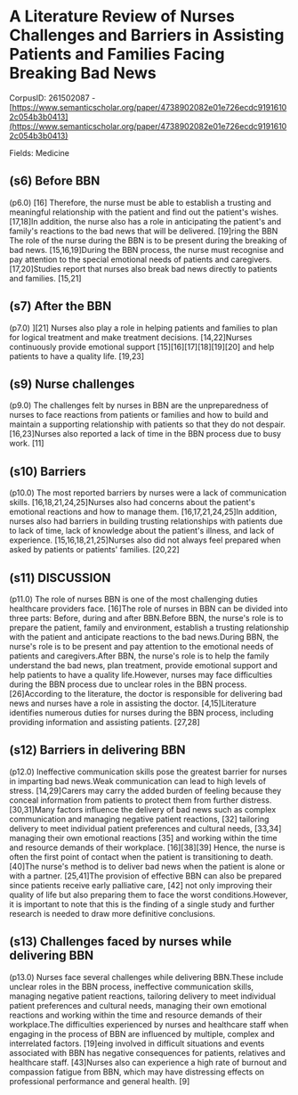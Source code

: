 # A Literature Review of Nurses Challenges and Barriers in Assisting Patients and Families Facing Breaking Bad News

CorpusID: 261502087 - [https://www.semanticscholar.org/paper/4738902082e01e726ecdc91916102c054b3b0413](https://www.semanticscholar.org/paper/4738902082e01e726ecdc91916102c054b3b0413)

Fields: Medicine

## (s6) Before BBN
(p6.0) [16] Therefore, the nurse must be able to establish a trusting and meaningful relationship with the patient and find out the patient's wishes. [17,18]In addition, the nurse also has a role in anticipating the patient's and family's reactions to the bad news that will be delivered. [19]ring the BBN The role of the nurse during the BBN is to be present during the breaking of bad news. [15,16,19]During the BBN process, the nurse must recognise and pay attention to the special emotional needs of patients and caregivers. [17,20]Studies report that nurses also break bad news directly to patients and families. [15,21]
## (s7) After the BBN
(p7.0) ][21] Nurses also play a role in helping patients and families to plan for logical treatment and make treatment decisions. [14,22]Nurses continuously provide emotional support [15][16][17][18][19][20] and help patients to have a quality life. [19,23]
## (s9) Nurse challenges
(p9.0) The challenges felt by nurses in BBN are the unpreparedness of nurses to face reactions from patients or families and how to build and maintain a supporting relationship with patients so that they do not despair. [16,23]Nurses also reported a lack of time in the BBN process due to busy work. [11]
## (s10) Barriers
(p10.0) The most reported barriers by nurses were a lack of communication skills. [16,18,21,24,25]Nurses also had concerns about the patient's emotional reactions and how to manage them. [16,17,21,24,25]In addition, nurses also had barriers in building trusting relationships with patients due to lack of time, lack of knowledge about the patient's illness, and lack of experience. [15,16,18,21,25]Nurses also did not always feel prepared when asked by patients or patients' families. [20,22]
## (s11) DISCUSSION
(p11.0) The role of nurses BBN is one of the most challenging duties healthcare providers face. [16]The role of nurses in BBN can be divided into three parts: Before, during and after BBN.Before BBN, the nurse's role is to prepare the patient, family and environment, establish a trusting relationship with the patient and anticipate reactions to the bad news.During BBN, the nurse's role is to be present and pay attention to the emotional needs of patients and caregivers.After BBN, the nurse's role is to help the family understand the bad news, plan treatment, provide emotional support and help patients to have a quality life.However, nurses may face difficulties during the BBN process due to unclear roles in the BBN process. [26]According to the literature, the doctor is responsible for delivering bad news and nurses have a role in assisting the doctor. [4,15]Literature identifies numerous duties for nurses during the BBN process, including providing information and assisting patients. [27,28]
## (s12) Barriers in delivering BBN
(p12.0) Ineffective communication skills pose the greatest barrier for nurses in imparting bad news.Weak communication can lead to high levels of stress. [14,29]Carers may carry the added burden of feeling because they conceal information from patients to protect them from further distress. [30,31]Many factors influence the delivery of bad news such as complex communication and managing negative patient reactions, [32] tailoring delivery to meet individual patient preferences and cultural needs, [33,34] managing their own emotional reactions [35] and working within the time and resource demands of their workplace. [16][38][39] Hence, the nurse is often the first point of contact when the patient is transitioning to death. [40]The nurse's method is to deliver bad news when the patient is alone or with a partner. [25,41]The provision of effective BBN can also be prepared since patients receive early palliative care, [42] not only improving their quality of life but also preparing them to face the worst conditions.However, it is important to note that this is the finding of a single study and further research is needed to draw more definitive conclusions.
## (s13) Challenges faced by nurses while delivering BBN
(p13.0) Nurses face several challenges while delivering BBN.These include unclear roles in the BBN process, ineffective communication skills, managing negative patient reactions, tailoring delivery to meet individual patient preferences and cultural needs, managing their own emotional reactions and working within the time and resource demands of their workplace.The difficulties experienced by nurses and healthcare staff when engaging in the process of BBN are  influenced by multiple, complex and interrelated factors. [19]eing involved in difficult situations and events associated with BBN has negative consequences for patients, relatives and healthcare staff. [43]Nurses also can experience a high rate of burnout and compassion fatigue from BBN, which may have distressing effects on professional performance and general health. [9]
